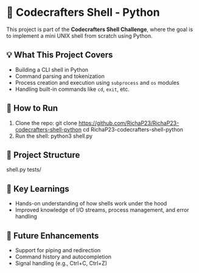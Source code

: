 # 🐚 Codecrafters Shell - Python

This project is part of the **Codecrafters Shell Challenge**, where the goal is to implement a mini UNIX shell from scratch using Python.

## 💡 What This Project Covers
- Building a CLI shell in Python
- Command parsing and tokenization
- Process creation and execution using `subprocess` and `os` modules
- Handling built-in commands like `cd`, `exit`, etc.

## 🔧 How to Run
1. Clone the repo:
git clone https://github.com/RichaP23/RichaP23-codecrafters-shell-python cd RichaP23-codecrafters-shell-python
2. Run the shell:
python3 shell.py

## 📂 Project Structure
shell.py
tests/

## 🧠 Key Learnings
- Hands-on understanding of how shells work under the hood
- Improved knowledge of I/O streams, process management, and error handling

## 🚀 Future Enhancements
- Support for piping and redirection
- Command history and autocompletion
- Signal handling (e.g., Ctrl+C, Ctrl+Z)

